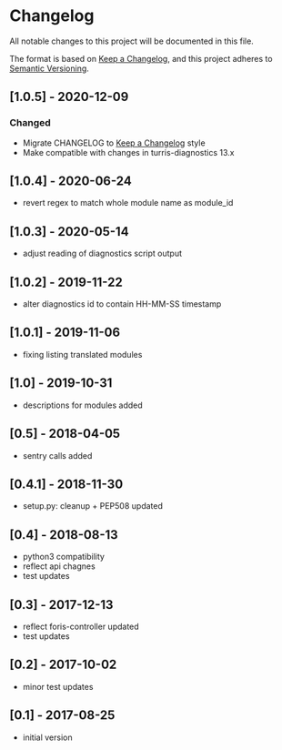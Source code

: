 # Changelog
All notable changes to this project will be documented in this file.

The format is based on [Keep a Changelog](https://keepachangelog.com/en/1.0.0/),
and this project adheres to [Semantic Versioning](https://semver.org/spec/v2.0.0.html).

## [1.0.5] - 2020-12-09
### Changed
- Migrate CHANGELOG to [Keep a Changelog](https://keepachangelog.com/en/1.0.0/) style
- Make compatible with changes in turris-diagnostics 13.x

## [1.0.4] - 2020-06-24

- revert regex to match whole module name as module_id

## [1.0.3] - 2020-05-14

- adjust reading of diagnostics script output

## [1.0.2] - 2019-11-22

- alter diagnostics id to contain HH-MM-SS timestamp

## [1.0.1] - 2019-11-06

- fixing listing translated modules

## [1.0] - 2019-10-31

- descriptions for modules added

## [0.5] - 2018-04-05

- sentry calls added

## [0.4.1] - 2018-11-30

- setup.py: cleanup + PEP508 updated

## [0.4] - 2018-08-13

- python3 compatibility
- reflect api chagnes
- test updates

## [0.3] - 2017-12-13

- reflect foris-controller updated
- test updates

## [0.2] - 2017-10-02

- minor test updates

## [0.1] - 2017-08-25

- initial version
